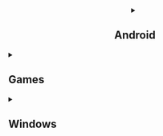 <div align="center">

<details><summary><h2>Android</h2></summary>
  <details><summary><h3>Software</h3></summary>
    <div align="center">

| Software | Author | Version | Root |
|----------|--------|---------|------|
| <a href="https://adaway.org/">AdAway</a> | <a href="https://github.com/AdAway">AdAway</a> | <img src="https://img.shields.io/github/release/AdAway/AdAway.svg?style=flat&color=007e5f&label=" /> | 🟩 |
| <a href="https://f-droid.org/packages/s1m.savertuner/">SaverTuner</a> | <a href="https://codeberg.org/s1m">s1m</a> |  | 🟥 |
| <a href="https://play.google.com/store/apps/details?id=eu.thedarken.sdm">SD Maid</a> | <a href="https://github.com/d4rken">Matthias Urhahn</a> |  | 🟥 |
</details>

  <details><summary><h3>Magisk Modules</h3></summary>
    <div align="center">

| Module | Author | Version |
|--------|--------|---------|
| <a href="https://github.com/VR-25/acc">Advanced Charging Controller (ACC)</a> | <a href="https://github.com/VR-25">VR-25</a> | <a href="https://github.com/VR-25/acc/releases/latest"><img src="https://img.shields.io/github/release/VR-25/acc.svg?style=flat&color=007e5f&label=" /></a> |
| <a href="https://github.com/ez-me/ezme-nodebug">Ez-me NoDebug</a> | <a href="https://github.com/ez-me">Esteban Zapata</a> | <a href="https://github.com/Magisk-Modules-Repo/magisk-drm-disabler/releases/latest"><img src="https://img.shields.io/github/release/ez-me/ezme-nodebug.svg?style=flat&color=007e5f&label=" /></a> |
| <a href="https://github.com/Magisk-Modules-Repo/magisk-drm-disabler">Magisk DRM Disabler</a> | <a href="https://github.com/Atrate">Atrate</a> | <a href="https://github.com/Magisk-Modules-Repo/magisk-drm-disabler/releases/latest"><img src="https://img.shields.io/github/release/Magisk-Modules-Repo/magisk-drm-disabler.svg?style=flat&color=007e5f&label=" /></a> |
| <a href="https://github.com/chiteroman/PlayIntegrityFix">Play Integrity Fix</a> | <a href="https://github.com/chiteroman">Marcos</a> | <a href="https://github.com/chiteroman/PlayIntegrityFix/releases/latest"><img src="https://img.shields.io/github/release/chiteroman/PlayIntegrityFix.svg?style=flat&color=007e5f&label=" /></a> |
| <a href="https://github.com/ez-me/Simple_BootloopSaver">Simple Bootloop Saver</a> | <a href="https://github.com/ez-me">Esteban Zapata</a> | <a href="modules/Simple_BootloopSaver-v2.zip?raw=true"><img src="https://img.shields.io/badge/v2-007e5f" /></a> |
| <a href="https://github.com/gloeyisk/universal-gms-doze">Universal GMS Doze</a> | <a href="https://github.com/gloeyisk">Gilang Iskandar </a> | <a href="https://github.com/gloeyisk/universal-gms-doze/releases/latest"><img src="https://img.shields.io/github/release/gloeyisk/universal-gms-doze.svg?style=flat&color=007e5f&label=" /></a> |
</details>
</div></details>

<details><summary><h2>Games</h2></summary>
  <details><summary><h3>Minecraft</h3></summary>
    <div align="center">

|   | Pack | Loader |
|---|------|--------|
| 1 | <a href="https://www.curseforge.com/minecraft/modpacks/breakneck">Breakneck: Optimized</a> | Fabric |
| 2 | <a href="https://www.curseforge.com/minecraft/modpacks/fabulously-optimized">Fabulously Optimized</a> | Fabric |
| 3 | <a href="https://modrinth.com/modpack/remarkably">Remarkably Optimized</a> | Fabric |
| 4 | <a href="https://modrinth.com/modpack/sop">Simply Optimized</a> | Fabric |
| 5 | <a href="https://www.mediafire.com/folder/1xpbpu8zjwxh3/Minecraft">félix<i>!</i> Pack</a> | Fabric |
| 6 | <a href="https://www.curseforge.com/minecraft/modpacks/cubed-optimized">Cubed Optimized FPS</a> | Fabric |
| 7 | <a href="https://www.curseforge.com/minecraft/modpacks/optimized-forge-forge">Optimized fps</a> | Forge |
</details>
</div></details>

<details><summary><h2>Windows</h2></summary>
  <div align="center">

| Software | Author | Tutorial |
|----------|--------|----------|
| <a href="https://github.com/ChrisTitusTech/winutil#usage">Chris Titus Tech's Windows Utility</a> | <a href="https://github.com/ChrisTitusTech"><img width="250" src="https://github.com/ChrisTitusTech/ChrisTitusTech/blob/main/ctt-600px-github.png?raw=true" /></a> | <a href="https://farside.link/invidious/watch?v=92SM8Az5QVM"><img src="images/icons/youtube.svg" width="32" /></a> |
| Khorvie 2024 Optimizations | <a href="https://www.youtube.com/@khorvietech"><img width="50" src="https://yt3.googleusercontent.com/XM3z3M3oRs9tu56WI_AQ2M1i8oi6g2Gq-cPmlF9MozkOyFNLCEd9wysGaIsEWwhjwjyNmlvI9Yg"></a> | <a href="https://farside.link/invidious/watch?v=iBiNfa32AnE"><img src="images/icons/youtube.svg" width="32" /></a> |
| <a href="https://github.com/undergroundwires/privacy.sexy#readme">privacy.sexy</a> | <a href="https://github.com/undergroundwires"><img width="50" src="https://avatars.githubusercontent.com/u/15555035" /></a> | <a href="https://github.com/undergroundwires/privacy.sexy#get-started"><img src="images/icons/github.svg" width="32" /></a>
</div></details>
